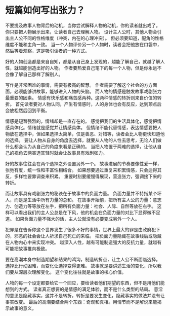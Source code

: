 # 短篇如何写出张力？

不要提及故事人物背后的动机，当你尝试解释人物的动机，你的读者就出戏了。
你只要把人物展示出来，让读者自己去理解人物。
设计主人公时，其他人物会引出主人公不同的性格维度（冲突，内在的心理冲突）。
但必须要知道，配角的性格维度不能和主角一致。
当一个人物评价另一个人物时，读者会把他放在口袋中，然后等着观察，这是吸引读者的一种方式。



好的人物创造都是来自自知，都是从自己身上发现的，越能了解自己，就越了解人性，就越能创造出好的人物。
作者要热爱自己笔下的每一个人物，但是你永远不会像了解自己那样了解别人。



写作是非常困难的事情，需要有极高的智慧。
作者需要了解这个社会的方方面面，必须能够讲故事，能够进入人物的头脑。
而人物的情感是触发故事戏剧张力最重要的因素。
情感有快乐感和痛苦感两种。这两种情感的转折则来自价值的转折。
首先读者要对人物认同，产生有情感时，人的身体也会有反应，达到顶点后会放松然后回到平衡。



情感是短暂强烈的，情绪却是一直存在的。
感觉把我们的生活具体化，感觉把情感具体化。情绪就是感觉并让情感具体。
但情绪不能代替情感，表达情感要把人物放在选择中，但如果选择太简单，仅是善恶、对错等，读者会比人物更快知道他的选择。
要让人物从自身的角度去选择，就要从人物的人性去思考，无论人们做什么都会认为从自己的角度来看是正确的。
当把人物置于两难的选择，让他从自己的视角去两害选其轻时就会让故事具有戏剧张力。



好的故事往往会在两个选择之外设置另外一个。
故事进展的节奏要像性爱一样，张弛有度，统一性和丰富性相结合。
如果想要通过重复来积累情感，只会适得其反，多样性要靠调查来积累。
重要时刻要缓慢得展现，营造张力，强调接下来的转折。



而让故事具有戏剧张力的秘诀在于故事中的负面力量。
负面力量并不特指某个坏人，而是是生活中所有力量的总和。
在故事开始前，把所有主人公的力量：意志力、创造力等等放在左手，把所有负面力量：社会、人际、自然等放在右手。
这样可以看出我们的主人公总是在下风，他的机会在负面力量的对比下显得微不足道。
如果负面力量不强大的话，主人公就没有必要变成另外一个人。



犯罪是在告诉你这个世界发生了很多不好的事情，世界上最大的罪是由政府犯下的，邪恶的社会会让人祈求自己死亡的来临。
把负面力量隐藏在故事线后或隐藏在人物内心中来实现冲突。
越深入人性，越有可能制造强大的反抗力量，就越有可能把故事推向极致。



要在高潮本身中制造期望和结果的鸿沟，制造转折点，让主人公不断面临选择。
选择比行动困难，而变化让选择变得更难。
故事就是要讲述生活的变化，所以我们要从深层次理解变化。
这个变化往往就是故事的核心价值。



人物的每一个设定都要给它一个回应，要给读者他们期望的东西，但不是用他们能想到的方式。
读者真正想要的是情感的满足体验，而不是什么类型的结局。
意淫的意思是隐藏事实，这并不是转折，转折是要发生变化，隐藏事实的做法并没有让事实改变。
最后的高潮要结合两个东西：奇观和真相。用情节而不是解说来能揭示故事的意义。